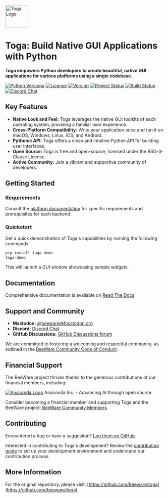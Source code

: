 <!--
  SPDX-License-Identifier: BSD-3-Clause
-->

<!--
  This README has been automatically SEO-optimized and improved by a language model.
  For the original, see: https://github.com/beeware/toga
-->

<picture>
  <source media="(prefers-color-scheme: dark)" srcset="https://beeware.org/project/toga/toga-dark.png">
  <img src="https://beeware.org/project/toga/toga.png" alt="Toga Logo" width="72">
</picture>

# Toga: Build Native GUI Applications with Python

**Toga empowers Python developers to create beautiful, native GUI applications for various platforms using a single codebase.**

[![Python Versions](https://img.shields.io/pypi/pyversions/toga.svg)](https://pypi.python.org/pypi/toga)
[![License](https://img.shields.io/pypi/l/toga.svg)](https://github.com/beeware/toga/blob/main/LICENSE)
[![Version](https://img.shields.io/pypi/v/toga.svg)](https://pypi.python.org/pypi/toga)
[![Project Status](https://img.shields.io/pypi/status/toga.svg)](https://pypi.python.org/pypi/toga)
[![Build Status](https://github.com/beeware/toga/workflows/CI/badge.svg?branch=main)](https://github.com/beeware/toga/actions)
[![Discord Chat](https://img.shields.io/discord/836455665257021440?label=Discord%20Chat&logo=discord&style=plastic)](https://beeware.org/bee/chat/)

## Key Features

*   **Native Look and Feel:** Toga leverages the native GUI toolkits of each operating system, providing a familiar user experience.
*   **Cross-Platform Compatibility:** Write your application once and run it on macOS, Windows, Linux, iOS, and Android.
*   **Pythonic API:** Toga offers a clean and intuitive Python API for building user interfaces.
*   **Open Source:** Toga is free and open-source, licensed under the BSD-3-Clause License.
*   **Active Community:** Join a vibrant and supportive community of developers.

## Getting Started

### Requirements

Consult the [platform documentation](https://toga.readthedocs.io/en/latest/reference/platforms/) for specific requirements and prerequisites for each backend.

### Quickstart

Get a quick demonstration of Toga's capabilities by running the following commands:

```bash
pip install toga-demo
toga-demo
```

This will launch a GUI window showcasing sample widgets.

## Documentation

Comprehensive documentation is available on [Read The Docs](https://toga.readthedocs.io).

## Support and Community

*   **Mastodon:** [@beeware@fosstodon.org](https://fosstodon.org/@beeware)
*   **Discord:** [Discord Chat](https://beeware.org/bee/chat/)
*   **GitHub Discussions:** [GitHub Discussions forum](https://github.com/beeware/toga/discussions)

We are committed to fostering a welcoming and respectful community, as outlined in the [BeeWare Community Code of Conduct](https://beeware.org/community/behavior/).

## Financial Support

The BeeWare project thrives thanks to the generous contributions of our financial members, including:

[![Anaconda Logo](https://beeware.org/community/members/anaconda/anaconda-large.png)](https://anaconda.com/)
Anaconda Inc. - Advancing AI through open source.

Consider becoming a financial member and supporting Toga and the BeeWare project: [BeeWare Community Members](https://beeware.org/community/members/)

## Contributing

Encountered a bug or have a suggestion?  [Log them on GitHub](https://github.com/beeware/toga/issues).

Interested in contributing to Toga's development?  Review the [contribution guide](https://toga.readthedocs.io/en/latest/how-to/contribute/index.html) to set up your development environment and understand our contribution process.

##  More Information

For the original repository, please visit: [https://github.com/beeware/toga](https://github.com/beeware/toga)